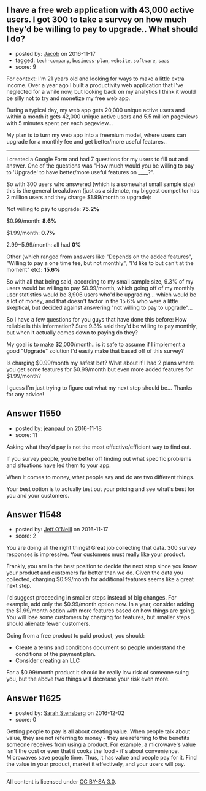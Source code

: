 ## I have a free web application with 43,000 active users. I got 300 to take a survey on how much they'd be willing to pay to upgrade.. What should I do?

- posted by: [Jacob](https://stackexchange.com/users/9667881/jacob) on 2016-11-17
- tagged: `tech-company`, `business-plan`, `website`, `software`, `saas`
- score: 9

For context: I'm 21 years old and looking for ways to make a little extra income. Over a year ago I built a productivity web application that I've neglected for a while now, but looking back on my analytics I think it would be silly not to try and monetize my free web app. 

During a typical day, my web app gets 20,000 unique active users and within a month it gets 42,000 unique active users and 5.5 million pageviews with 5 minutes spent per each pageview... 

My plan is to turn my web app into a freemium model, where users can upgrade for a monthly fee and get better/more useful features..

---

I created a Google Form and had 7 questions for my users to fill out and answer. One of the questions was "How much would you be willing to pay to 'Upgrade' to have better/more useful features on ____?".

So with 300 users who answered (which is a somewhat small sample size) this is the general breakdown (just as a sidenote, my biggest competitor has 2 million users and they charge $1.99/month to upgrade): 

Not willing to pay to upgrade: **75.2%**

$0.99/month: **8.6%**

$1.99/month: **0.7%**

$2.99-$5.99/month: all had **0%**

Other (which ranged from answers like "Depends on the added features", "Willing to pay a one time fee, but not monthly", "I'd like to but can't at the moment" etc): **15.6%**

So with all that being said, according to my small sample size, 9.3% of my users would be willing to pay $0.99/month, which going off of my monthly user statistics would be 3,906 users who'd be upgrading... which would be a lot of money, and that doesn't factor in the 15.6% who were a little skeptical, but decided against answering "not willing to pay to upgrade"... 

So I have a few questions for you guys that have done this before: How reliable is this information? Sure 9.3% said they'd be willing to pay monthly, but when it actually comes down to paying do they?

My goal is to make $2,000/month.. is it safe to assume if I implement a good "Upgrade" solution I'd easily make that based off of this survey? 

Is charging $0.99/month my safest bet? What about if I had 2 plans where you get some features for $0.99/month but even more added features for $1.99/month?

I guess I'm just trying to figure out what my next step should be... Thanks for any advice!


## Answer 11550

- posted by: [jeanpaul](https://stackexchange.com/users/996952/jeanpaul) on 2016-11-18
- score: 11

Asking what they'd pay is not the most effective/efficient way to find out.

If you survey people, you're better off finding out what specific problems and situations have led them to your app.

When it comes to money, what people say and do are two different things.

Your best option is to actually test out your pricing and see what's best for you and your customers.


## Answer 11548

- posted by: [Jeff O'Neill](https://stackexchange.com/users/46273/jeff-o-neill) on 2016-11-17
- score: 2

You are doing all the right things!  Great job collecting that data. 300 survey responses is impressive.  Your customers must really like your product.

Frankly, you are in the best position to decide the next step since you know your product and customers far better than we do. Given the data you collected, charging $0.99/month for additional features seems like a great next step.

I'd suggest proceeding in smaller steps instead of big changes.  For example, add only the $0.99/month option now.  In a year, consider adding the $1.99/month option with more features based on how things are going.  You will lose some customers by charging for features, but smaller steps should alienate fewer customers.

Going from a free product to paid product, you should:

 - Create a terms and conditions document so people understand the conditions of the payment plan. 
 - Consider creating an LLC

For a $0.99/month product it should be really low risk of someone suing you, but the above two things will decrease your risk even more.


## Answer 11625

- posted by: [Sarah Stensberg](https://stackexchange.com/users/9567807/sarah-stensberg) on 2016-12-02
- score: 0

Getting people to pay is all about creating value. When people talk about value, they are not referring to money - they are referring to the benefits someone receives from using a product. For example, a microwave's value isn't the cost or even that it cooks the food - it's about convenience. Microwaves save people time. Thus, it has value and people pay for it. Find the value in your product, market it effectively, and your users will pay.



---

All content is licensed under [CC BY-SA 3.0](https://creativecommons.org/licenses/by-sa/3.0/).
